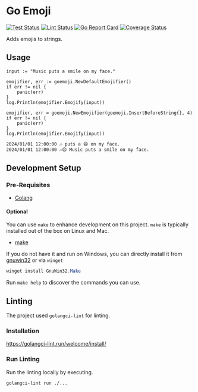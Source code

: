 # Go Emoji

[![Test Status](https://github.com/jo-hoe/goemoji/workflows/test/badge.svg)](https://github.com/jo-hoe/goemoji/actions?workflow=test)
[![Lint Status](https://github.com/jo-hoe/goemoji/workflows/lint/badge.svg)](https://github.com/jo-hoe/goemoji/actions?workflow=lint)
[![Go Report Card](https://goreportcard.com/badge/github.com/jo-hoe/goemoji)](https://goreportcard.com/report/github.com/jo-hoe/goemoji)
[![Coverage Status](https://coveralls.io/repos/github/jo-hoe/goemoji/badge.svg?branch=main)](https://coveralls.io/github/jo-hoe/goemoji?branch=main)

Adds emojis to strings.

## Usage

```golang
input := "Music puts a smile on my face."

emojifier, err := goemoji.NewDefaultEmojifier()
if err != nil {
    panic(err)
}
log.Println(emojifier.Emojify(input))

emojifier, err = goemoji.NewEmojifier(goemoji.InsertBeforeString{}, 4)
if err != nil {
    panic(err)
}
log.Println(emojifier.Emojify(input))
```

```bash
2024/01/01 12:00:00 🎶 puts a 😄 on my face.
2024/01/01 12:00:00 🎶😄 Music puts a smile on my face.
```

## Development Setup

### Pre-Requisites

- [Golang](https://go.dev/doc/install)

#### Optional

You can use `make` to enhance development on this project. `make` is typically installed out of the box on Linux and Mac.

- [make](https://www.gnu.org/software/make/)

If you do not have it and run on Windows, you can directly install it from [gnuwin32](https://gnuwin32.sourceforge.net/packages/make.htm) or via `winget`

```PowerShell
winget install GnuWin32.Make
```

Run `make help` to discover the commands you can use.

## Linting

The project used `golangci-lint` for linting.

### Installation

<https://golangci-lint.run/welcome/install/>

### Run Linting

Run the linting locally by executing.

```cli
golangci-lint run ./...
```
